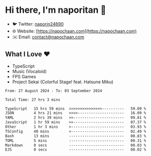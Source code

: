 # Hi there, I'm naporitan 👋

- 🐦 Twitter: [naporin24690](https://twitter.com/naporin24690)
- 🌐 Website: [https://napochaan.com](https://napochaan.com)
- ✉️ Email: [contact@napochaan.com](mailto:contact@napochaan.com)

## What I Love ❤️
- TypeScript
- Music (Vocaloid)
- FPS Games
- Project Sekai (Colorful Stage! feat. Hatsune Miku)

<!--START_SECTION:waka-->

```txt
From: 27 August 2024 - To: 03 September 2024

Total Time: 27 hrs 3 mins

TypeScript   15 hrs 59 mins  >>>>>>>>>>>>>>>----------   59.09 %
JSON         4 hrs 21 mins   >>>>---------------------   16.09 %
YAML         2 hrs 39 mins   >>-----------------------   09.81 %
JavaScript   1 hr 59 mins    >>-----------------------   07.37 %
Other        1 hr 3 mins     >------------------------   03.93 %
TSConfig     40 mins         >------------------------   02.49 %
Bash         13 mins         -------------------------   00.83 %
TOML         5 mins          -------------------------   00.31 %
Markdown     0 secs          -------------------------   00.03 %
EJS          0 secs          -------------------------   00.02 %
```

<!--END_SECTION:waka-->

